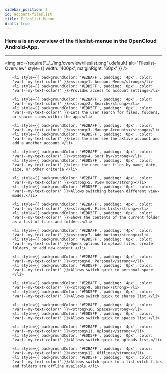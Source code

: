 ```yaml
---
sidebar_position: 2
id: account-fileslist
title: Fileslist-Menue
draft: true
---
```


### Here a is an overview of the fileslist-menue in the OpenCloud Android-App.

---

<div style={{ display: 'flex', alignItems: 'center' }}>

<img src={require("../../img/overview/fileslist.png").default} alt="Fileslist-Overview" style={{ width: '400px', marginRight: '60px' }} />

<ul style={{ listStyleType: 'none', padding: 0, margin: 0, width: '100%' }}>

    <li style={{ backgroundColor: '#E2BAFF', padding: '4px', color: 'var(--my-text-color)' }}><strong>1. Account Menu</strong></li>
    <li style={{ backgroundColor: '#EDD5FF', padding: '0px', color: 'var(--my-text-color)' }}>Provides access to account settings</li>

    <li style={{ backgroundColor: '#E2BAFF', padding: '4px', color: 'var(--my-text-color)' }}><strong>2. Search</strong></li>
    <li style={{ backgroundColor: '#EDD5FF', padding: '0px', color: 'var(--my-text-color)' }}>Lets the user search for files, folders, or shared items within the app.</li>

    <li style={{ backgroundColor: '#E2BAFF', padding: '4px', color: 'var(--my-text-color)' }}><strong>3. Manage Accounts</strong></li>
    <li style={{ backgroundColor: '#EDD5FF', padding: '0px', color: 'var(--my-text-color)' }}>Lets the user see the aktive account and add a another account.</li>

    <li style={{ backgroundColor: '#E2BAFF', padding: '4px', color: 'var(--my-text-color)' }}><strong>4. Sort by</strong></li>
    <li style={{ backgroundColor: '#EDD5FF', padding: '0px', color: 'var(--my-text-color)' }}>Lets the user sort files by name, date, size, or other criteria.</li>

    <li style={{ backgroundColor: '#E2BAFF', padding: '4px', color: 'var(--my-text-color)' }}><strong>5. View mode</strong></li>
    <li style={{ backgroundColor: '#EDD5FF', padding: '0px', color: 'var(--my-text-color)' }}>Allows switching between different view-modes.</li>

    <li style={{ backgroundColor: '#E2BAFF', padding: '4px', color: 'var(--my-text-color)' }}><strong>6. Files List</strong></li>
    <li style={{ backgroundColor: '#EDD5FF', padding: '0px', color: 'var(--my-text-color)' }}>Shows the contents of the current folder as a list of files and folders.</li>
    
    <li style={{ backgroundColor: '#E2BAFF', padding: '4px', color: 'var(--my-text-color)' }}><strong>7. Add button</strong></li>
    <li style={{ backgroundColor: '#EDD5FF', padding: '0px', color: 'var(--my-text-color)' }}>Opens options to upload files, create folders, or add new content.</li>

    <li style={{ backgroundColor: '#E2BAFF', padding: '4px', color: 'var(--my-text-color)' }}><strong>8. Personal</strong></li>
    <li style={{ backgroundColor: '#EDD5FF', padding: '0px', color: 'var(--my-text-color)' }}>Allows switch quick to personal space.</li>

    <li style={{ backgroundColor: '#E2BAFF', padding: '4px', color: 'var(--my-text-color)' }}><strong>9. Shares</strong></li>
    <li style={{ backgroundColor: '#EDD5FF', padding: '0px', color: 'var(--my-text-color)' }}>Allows switch quick to shares list.</li>
    
    <li style={{ backgroundColor: '#E2BAFF', padding: '4px', color: 'var(--my-text-color)' }}><strong>10. Spaces</strong></li>
    <li style={{ backgroundColor: '#EDD5FF', padding: '0px', color: 'var(--my-text-color)' }}>Allows switch quick to spaces list.</li>

    <li style={{ backgroundColor: '#E2BAFF', padding: '4px', color: 'var(--my-text-color)' }}><strong>11. Uploads</strong></li>
    <li style={{ backgroundColor: '#EDD5FF', padding: '0px', color: 'var(--my-text-color)' }}>Allows switch quick to uploads list.</li>

    <li style={{ backgroundColor: '#E2BAFF', padding: '4px', color: 'var(--my-text-color)' }}><strong>12. Offline</strong></li>
    <li style={{ backgroundColor: '#EDD5FF', padding: '0px', color: 'var(--my-text-color)' }}>Allows switch quick to a list witch files and folders are offline available.</li>
  </ul>

</div>

